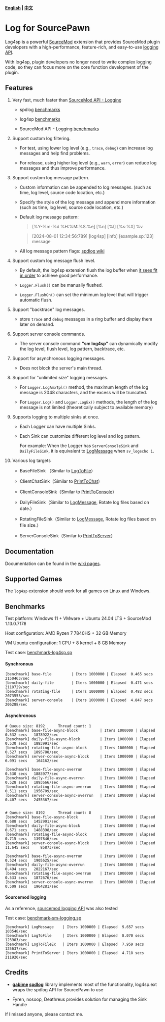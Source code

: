 **[English](./readme.md) | [中文](./readme-chi.md)**

# Log for SourcePawn

Log4sp is a powerful [SourceMod](https://www.sourcemod.net/about.php) extension that provides SourceMod plugin developers with a high-performance, feature-rich, and easy-to-use [logging API](./sourcemod/scripting/include/).

With log4sp, plugin developers no longer need to write complex logging code, so they can focus more on the core function development of the plugin.

## Features

1. Very fast, much faster than [SourceMod API - Logging](https://sm.alliedmods.net/new-api/logging)

   - spdlog [benchmarks](https://github.com/gabime/spdlog#benchmarks)

   - log4sp [benchmarks](https://github.com/F1F88/sm-ext-log4sp#benchmarks)

   - SourceMod API - Logging [benchmarks](https://github.com/F1F88/sm-ext-log4sp#sourcemod-logging)

2. Support custom log filtering.

   - For test, using lower log level (e.g., `trace`, `debug`) can increase log messages and help find problems.

   - For release, using higher log level (e.g., `warn`, `error`) can reduce log messages and thus improve performance.

3. Support custom log message pattern.

   - Custom information can be appended to log messages. (such as time, log level, source code location, etc.)

   - Specify the style of the log message and append more information (such as time, log level, source code location, etc.)

   - Default log message pattern:

      > [%Y-%m-%d %H:%M:%S.%e] [%n] [%l] [%s:%#] %v

      > [2024-08-01 12:34:56:789] [log4sp] [info] [example.sp:123] message

   - All log message pattern flags: [spdlog wiki](https://github.com/gabime/spdlog/wiki/3.-Custom-formatting#pattern-flags)

4. Support custom log message flush level.

   - By default, the log4sp extension flush the log buffer when [it sees fit in order](https://github.com/gabime/spdlog/wiki/7.-Flush-policy) to achieve good performance.

   - `Logger.Flush()` can be manually flushed.

   - `Logger.FlushOn()` can set the minimum log level that will trigger automatic flush.

5. Support "backtrace" log messages.

   - store `trace` and `debug` messages in a ring buffer and display them later on demand.

6. Support server console commands.

   - The server console command **"sm log4sp"** can dynamically modify the log level, flush level, log pattern, backtrace, etc.

7. Support for asynchronous logging messages.

   - Does not block the server's main thread.

8. Support for "unlimited size" logging messages.

   - For `Logger.LogAmxTpl()` method, the maximum length of the log message is 2048 characters, and the excess will be truncated.

   - For `Logger.Log()` and `Logger.LogEx()` methods, the length of the log message is not limited (theoretically subject to available memory)

9. Supports logging to multiple sinks at once.

   - Each Logger can have multiple Sinks.

   - Each Sink can customize different log level and log pattern.

      For example: When the Logger has `ServerConsoleSink` and `DailyFileSink`, it is equivalent to [LogMessage](https://sm.alliedmods.net/new-api/logging/LogMessage) when `sv_logecho 1`.

10. Various log targets

    - BaseFileSink （Similar to [LogToFile](https://sm.alliedmods.net/new-api/logging/LogToFile)）

    - ClientChatSink（Similar to [PrintToChat](https://sm.alliedmods.net/new-api/halflife/PrintToChat)）

    - ClientConsoleSink（Similar to [PrintToConsole](https://sm.alliedmods.net/new-api/console/PrintToConsole)）

    - DailyFileSink（Similar to [LogMessage](https://sm.alliedmods.net/new-api/logging/LogMessage), Rotate log files based on date.）

    - RotatingFileSink（Similar to [LogMessage](https://sm.alliedmods.net/new-api/logging/LogMessage), Rotate log files based on file size.）

    - ServerConsoleSink（Similar to [PrintToServer](https://sm.alliedmods.net/new-api/console/PrintToServer)）

## Documentation

Documentation can be found in the [wiki pages](https://github.com/F1F88/sm-ext-log4sp/wiki).

## Supported Games

The `log4sp` extension should work for all games on Linux and Windows.

## Benchmarks

Test platform: Windows 11 + VMware + Ubuntu 24.04 LTS + SourceMod 1.13.0.7178

Host configuration: AMD Ryzen 7 7840HS + 32 GB Memory

VM Ubuntu configuration: 1 CPU  + 8 kernel  + 8 GB Memory

Test case: [benchmark-log4sp.sp](./sourcemod/scripting/benchmark-ext.sp)

#### Synchronous

```
[benchmark] base-file         | Iters 1000000 | Elapsed  0.465 secs   2150463/sec
[benchmark] daily-file        | Iters 1000000 | Elapsed  0.471 secs   2118729/sec
[benchmark] rotating-file     | Iters 1000000 | Elapsed  0.482 secs   2073553/sec
[benchmark] server-console    | Iters 1000000 | Elapsed  4.847 secs    206288/sec
```

#### Asynchronous

```
# Queue size: 8192      Thread count: 1
[benchmark] base-file-async-block          | Iters 1000000 | Elapsed  0.532 secs   1878922/sec
[benchmark] daily-file-async-block         | Iters 1000000 | Elapsed  0.530 secs   1883991/sec
[benchmark] rotating-file-async-block      | Iters 1000000 | Elapsed  0.527 secs   1895788/sec
[benchmark] server-console-async-block     | Iters 1000000 | Elapsed  6.091 secs    164162/sec

[benchmark] base-file-async-overrun        | Iters 1000000 | Elapsed  0.530 secs   1883977/sec
[benchmark] daily-file-async-overrun       | Iters 1000000 | Elapsed  0.528 secs   1893666/sec
[benchmark] rotating-file-async-overrun    | Iters 1000000 | Elapsed  0.511 secs   1956709/sec
[benchmark] server-console-async-overrun   | Iters 1000000 | Elapsed  0.407 secs   2455367/sec


# Queue size: 8192      Thread count: 8
[benchmark] base-file-async-block          | Iters 1000000 | Elapsed  0.688 secs   1452901/sec
[benchmark] daily-file-async-block         | Iters 1000000 | Elapsed  0.671 secs   1488398/sec
[benchmark] rotating-file-async-block      | Iters 1000000 | Elapsed  0.715 secs   1397846/sec
[benchmark] server-console-async-block     | Iters 1000000 | Elapsed 11.645 secs     85873/sec

[benchmark] base-file-async-overrun        | Iters 1000000 | Elapsed  0.524 secs   1905625/sec
[benchmark] daily-file-async-overrun       | Iters 1000000 | Elapsed  0.494 secs   2022167/sec
[benchmark] rotating-file-async-overrun    | Iters 1000000 | Elapsed  0.533 secs   1872676/sec
[benchmark] server-console-async-overrun   | Iters 1000000 | Elapsed  0.509 secs   1964281/sec
```

#### Sourcemod logging

As a reference, [sourcemod logging API](https://sm.alliedmods.net/new-api/logging) was also tested

Test case: [benchmark-sm-logging.sp](./sourcemod/scripting/benchmark-sm-logging.sp)


```
[benchmark] LogMessage    | Iters 1000000 | Elapsed  9.657 secs    103548/sec
[benchmark] LogToFile     | Iters 1000000 | Elapsed  8.070 secs    123903/sec
[benchmark] LogToFileEx   | Iters 1000000 | Elapsed  7.959 secs    125637/sec
[benchmark] PrintToServer | Iters 1000000 | Elapsed  4.718 secs    211920/sec
```

## Credits

- **[gabime](https://github.com/gabime) [spdlog](https://github.com/gabime/spdlog)** library implements most of the functionality, log4sp.ext wraps the spdlog API for SourcePawn to use

- Fyren, nosoop, Deathreus provides solution for managing the Sink Handle

If I missed anyone, please contact me.

